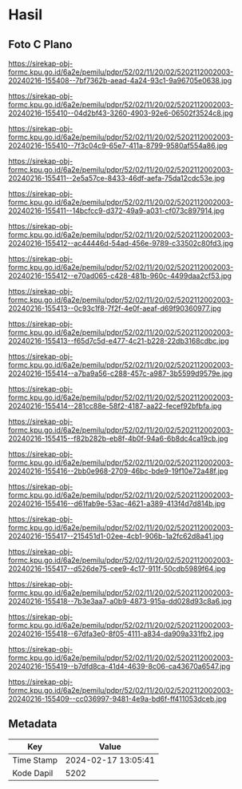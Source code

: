 # Hasil

## Foto C Plano

https://sirekap-obj-formc.kpu.go.id/6a2e/pemilu/pdpr/52/02/11/20/02/5202112002003-20240216-155408--7bf7362b-aead-4a24-93c1-9a96705e0638.jpg

https://sirekap-obj-formc.kpu.go.id/6a2e/pemilu/pdpr/52/02/11/20/02/5202112002003-20240216-155410--04d2bf43-3260-4903-92e6-06502f3524c8.jpg

https://sirekap-obj-formc.kpu.go.id/6a2e/pemilu/pdpr/52/02/11/20/02/5202112002003-20240216-155410--7f3c04c9-65e7-411a-8799-9580af554a86.jpg

https://sirekap-obj-formc.kpu.go.id/6a2e/pemilu/pdpr/52/02/11/20/02/5202112002003-20240216-155411--2e5a57ce-8433-46df-aefa-75da12cdc53e.jpg

https://sirekap-obj-formc.kpu.go.id/6a2e/pemilu/pdpr/52/02/11/20/02/5202112002003-20240216-155411--14bcfcc9-d372-49a9-a031-cf073c897914.jpg

https://sirekap-obj-formc.kpu.go.id/6a2e/pemilu/pdpr/52/02/11/20/02/5202112002003-20240216-155412--ac44446d-54ad-456e-9789-c33502c80fd3.jpg

https://sirekap-obj-formc.kpu.go.id/6a2e/pemilu/pdpr/52/02/11/20/02/5202112002003-20240216-155412--e70ad065-c428-481b-960c-4499daa2cf53.jpg

https://sirekap-obj-formc.kpu.go.id/6a2e/pemilu/pdpr/52/02/11/20/02/5202112002003-20240216-155413--0c93c1f8-7f2f-4e0f-aeaf-d69f90360977.jpg

https://sirekap-obj-formc.kpu.go.id/6a2e/pemilu/pdpr/52/02/11/20/02/5202112002003-20240216-155413--f65d7c5d-e477-4c21-b228-22db3168cdbc.jpg

https://sirekap-obj-formc.kpu.go.id/6a2e/pemilu/pdpr/52/02/11/20/02/5202112002003-20240216-155414--a7ba9a56-c288-457c-a987-3b5599d9579e.jpg

https://sirekap-obj-formc.kpu.go.id/6a2e/pemilu/pdpr/52/02/11/20/02/5202112002003-20240216-155414--281cc88e-58f2-4187-aa22-fecef92bfbfa.jpg

https://sirekap-obj-formc.kpu.go.id/6a2e/pemilu/pdpr/52/02/11/20/02/5202112002003-20240216-155415--f82b282b-eb8f-4b0f-94a6-6b8dc4ca19cb.jpg

https://sirekap-obj-formc.kpu.go.id/6a2e/pemilu/pdpr/52/02/11/20/02/5202112002003-20240216-155416--2bb0e968-2709-46bc-bde9-19f10e72a48f.jpg

https://sirekap-obj-formc.kpu.go.id/6a2e/pemilu/pdpr/52/02/11/20/02/5202112002003-20240216-155416--d61fab9e-53ac-4621-a389-413f4d7d814b.jpg

https://sirekap-obj-formc.kpu.go.id/6a2e/pemilu/pdpr/52/02/11/20/02/5202112002003-20240216-155417--215451d1-02ee-4cb1-906b-1a2fc62d8a41.jpg

https://sirekap-obj-formc.kpu.go.id/6a2e/pemilu/pdpr/52/02/11/20/02/5202112002003-20240216-155417--d526de75-cee9-4c17-911f-50cdb5989f64.jpg

https://sirekap-obj-formc.kpu.go.id/6a2e/pemilu/pdpr/52/02/11/20/02/5202112002003-20240216-155418--7b3e3aa7-a0b9-4873-915a-dd028d93c8a6.jpg

https://sirekap-obj-formc.kpu.go.id/6a2e/pemilu/pdpr/52/02/11/20/02/5202112002003-20240216-155418--67dfa3e0-8f05-4111-a834-da909a331fb2.jpg

https://sirekap-obj-formc.kpu.go.id/6a2e/pemilu/pdpr/52/02/11/20/02/5202112002003-20240216-155419--b7dfd8ca-41d4-4639-8c06-ca43670a6547.jpg

https://sirekap-obj-formc.kpu.go.id/6a2e/pemilu/pdpr/52/02/11/20/02/5202112002003-20240216-155409--cc036997-9481-4e9a-bd6f-ff411053dceb.jpg


## Metadata

| Key        | Value               |
| ---------- | ------------------- |
| Time Stamp | 2024-02-17 13:05:41 |
| Kode Dapil | 5202                |



